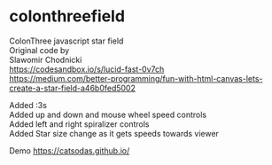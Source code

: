 # colonthreefield
ColonThree javascript star field  
Original code by  
Slawomir Chodnicki  
https://codesandbox.io/s/lucid-fast-0v7ch  
https://medium.com/better-programming/fun-with-html-canvas-lets-create-a-star-field-a46b0fed5002  
  
Added :3s  
Added up and down and mouse wheel speed controls  
Added left and right spiralizer controls  
Added Star size change as it gets speeds towards viewer  

Demo
https://catsodas.github.io/
